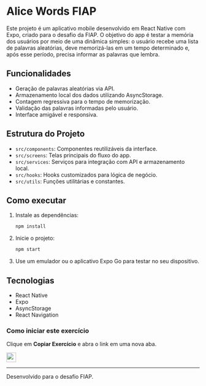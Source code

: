 # Alice Words FIAP

Este projeto é um aplicativo mobile desenvolvido em React Native com Expo, criado para o desafio da FIAP. O objetivo do app é testar a memória dos usuários por meio de uma dinâmica simples: o usuário recebe uma lista de palavras aleatórias, deve memorizá-las em um tempo determinado e, após esse período, precisa informar as palavras que lembra.

## Funcionalidades

- Geração de palavras aleatórias via API.
- Armazenamento local dos dados utilizando AsyncStorage.
- Contagem regressiva para o tempo de memorização.
- Validação das palavras informadas pelo usuário.
- Interface amigável e responsiva.

## Estrutura do Projeto

- `src/components`: Componentes reutilizáveis da interface.
- `src/screens`: Telas principais do fluxo do app.
- `src/services`: Serviços para integração com API e armazenamento local.
- `src/hooks`: Hooks customizados para lógica de negócio.
- `src/utils`: Funções utilitárias e constantes.

## Como executar

1. Instale as dependências:
   ```sh
   npm install
   ```
2. Inicie o projeto:
   ```sh
   npm start
   ```
3. Use um emulador ou o aplicativo Expo Go para testar no seu dispositivo.

## Tecnologias

- React Native
- Expo
- AsyncStorage
- React Navigation

### Como iniciar este exercício

Clique em **Copiar Exercício** e abra o link em uma nova aba.

   <a id="copy-exercise" target="_blank" href="https://github.com/new?template_name=fiap-alice-words-with-ai&template_owner=jaisonschmidt&name=fiap-rn-projectname&owner=%40me&visibility=public">
      <img src="https://img.shields.io/badge/📠_Copiar_Exercício-008000" height="25pt"/>
   </a>

---

Desenvolvido para o desafio FIAP.
